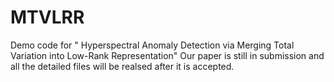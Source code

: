 # MTVLRR
Demo code for " Hyperspectral Anomaly Detection via Merging Total Variation into Low-Rank Representation"
   Our paper is still in submission and all the detailed files will be realsed after it is accepted. 
